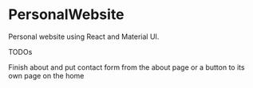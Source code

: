 # PersonalWebsite

Personal website using React and Material UI.

TODOs

Finish about and put contact form from the about page or a button to its own page on the home
